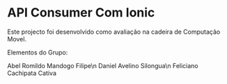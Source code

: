 # API Consumer Com Ionic

Este projecto foi desenvolvido como avaliação na cadeira de Computação Movel.

Elementos do Grupo:

Abel Romildo Mandogo Filipe\n
Daniel Avelino Silongua\n
Feliciano Cachipata Cativa
